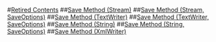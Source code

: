 #[Retired Contents](~\mt488147_en-us_VS.110\Bb355063_en-us_vs.110\Bb355063.md)
##[Save Method (Stream)](mt488147_en-us_VS.110\Cc838604_en-us_vs.110\Cc838604.md)
##[Save Method (Stream, SaveOptions)](mt488147_en-us_VS.110\Cc838380_en-us_vs.110\Cc838380.md)
##[Save Method (TextWriter)](mt488147_en-us_VS.110\Bb356169_en-us_vs.110\Bb356169.md)
##[Save Method (TextWriter, SaveOptions)](mt488147_en-us_VS.110\Bb538479_en-us_vs.110\Bb538479.md)
##[Save Method (String)](mt488147_en-us_VS.110\Bb360171_en-us_vs.110\Bb360171.md)
##[Save Method (String, SaveOptions)](mt488147_en-us_VS.110\Bb538458_en-us_vs.110\Bb538458.md)
##[Save Method (XmlWriter)](mt488147_en-us_VS.110\Bb359357_en-us_vs.110\Bb359357.md)
